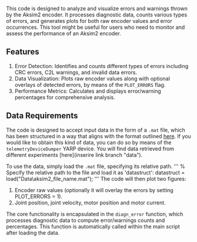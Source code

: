 This code is designed to analyze and visualize errors and warnings thrown by the Aksim2 encoder.
It processes diagnostic data, counts various types of errors, and generates plots for both raw encoder values and error occurrences.
This tool might be useful for users who need to monitor and assess the performance of an Aksim2 encoder.
## Features
1. Error Detection: Identifies and counts different types of errors including CRC errors, C2L warnings, and invalid data errors.
2. Data Visualization: Plots raw encoder values along with optional overlays of detected errors, by means of the <code>PLOT_ERRORS</code> flag.
3. Performance Metrics: Calculates and displays error/warning percentages for comprehensive analysis.
## Data Requirements
The code is designed to accept input data in the form of a <code>.mat</code> file, which has been structured in a way that aligns with the format outlined [here](https://robotology.github.io/robometry/classrobometry_1_1TelemetryDeviceDumper.html).
If you would like to obtain this kind of data, you can do so by means of the <code>telemetryDeviceDumper</code> YARP device.
You will find data retrieved from different experiments [here](inserire link branch "data").

To use the data, simply load the <code>.mat</code> file, specifying its relative path.
'''
% Specify the relative path to the file and load it as 'datastruct':
datastruct = load("Data\aksim2_file_name.mat");
'''
The code will then plot two figures:
1. Encoder raw values (optionally it will overlay the errors by setting PLOT_ERRORS = 1).
2. Joint position, joint velocity, motor position and motor current.

The core functionality is encapsulated in the <code>diagn_error</code> function, which processes diagnostic data to compute error/warnings counts and percentages.
This function is automatically called within the main script after loading the data.